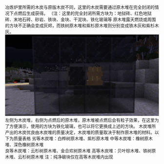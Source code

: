 冶炼炉里所需的木炭与原版木炭不同，这里的木炭需要通过原木堆在完全封闭的情况下点燃后生成获得。
（注：这里的完全封闭所需方块为：地狱砖、红色地狱砖、末地石砖、砂岩、铁块、金块、干泥块、铁化玻璃等
原木堆露天燃烧或周围的方块不正确会变成灰烬，而铁树原木堆和紫杉原木堆则分别变成铁木灰和紫杉木灰。
![Example](1.png)
左侧为木炭堆，右侧为点燃后的原木堆，原木堆被点燃后会有粒子效果，在这里为了方便演示，使用的方块为铁化玻璃，也可以将它更换成上述的方块。
木炭堆所产出的木炭优良由木炭堆的质量决定，木炭堆的质量取决于制作原木堆的材料。以下为质量表格
劣等木炭堆：白桦树原木堆、紫杉原木堆
中等木炭堆：橡树原木堆、深色橡树原木堆  
良等木炭堆：云杉树原木堆、金合欢树原木堆 
高等木炭堆：贝叶棕木堆、铁树原木堆、云杉树原木堆
注：纯净碳块仅在高等木炭堆内出现